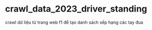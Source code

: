 # crawl_data_2023_driver_standing
crawl dữ liệu từ trang web f1 để tạo danh sách xếp hạng các tay đua
